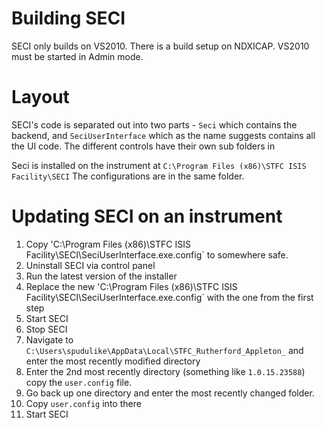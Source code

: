 # Building SECI
SECI only builds on VS2010.
There is a build setup on NDXICAP.
VS2010 must be started in Admin mode.

# Layout
SECI's code is separated out into two parts - `Seci` which contains the backend, and `SeciUserInterface` which as the name suggests contains all the UI code. The different controls have their own sub folders in 

Seci is installed on the instrument at `C:\Program Files (x86)\STFC ISIS Facility\SECI`
The configurations are in the same folder.

# Updating SECI on an instrument
1. Copy 'C:\Program Files (x86)\STFC ISIS Facility\SECI\SeciUserInterface.exe.config` to somewhere safe.
1. Uninstall SECI via control panel
1. Run the latest version of the installer
1. Replace the new 'C:\Program Files (x86)\STFC ISIS Facility\SECI\SeciUserInterface.exe.config` with the one from the first step
1. Start SECI
1. Stop SECI
1. Navigate to `C:\Users\spudulike\AppData\Local\STFC_Rutherford_Appleton_` and enter the most recently modified directory
1. Enter the 2nd most recently directory (something like `1.0.15.23588`) copy the `user.config` file.
1. Go back up one directory and enter the most recently changed folder.
1. Copy `user.config` into there
1. Start SECI


